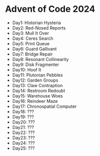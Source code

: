 # Advent of Code 2024

- Day1: Historian Hysteria
- Day2: Red-Nosed Reports
- Day3: Mull It Over
- Day4: Ceres Search
- Day5: Print Queue
- Day6: Guard Gallivant
- Day7: Bridge Repair
- Day8: Resonant Collinearity
- Day9: Disk Fragmenter
- Day10: Hoof It
- Day11: Plutonian Pebbles
- Day12: Garden Groups
- Day13: Claw Contraption
- Day14: Restroom Redoubt
- Day15: Warehouse Woes
- Day16: Reindeer Maze
- Day17: Chronospatial Computer
- Day18: ???
- Day19: ???
- Day20: ???
- Day21: ???
- Day22: ???
- Day23: ???
- Day24: ???
- Day25: ???
